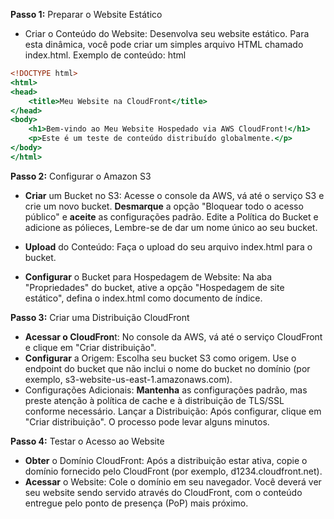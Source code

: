 **Passo 1:** Preparar o Website Estático
* Criar o Conteúdo do Website: Desenvolva seu website estático. Para esta dinâmica, você pode criar um simples arquivo HTML chamado index.html. Exemplo de conteúdo:
html

```htm
<!DOCTYPE html>
<html>
<head>
    <title>Meu Website na CloudFront</title>
</head>
<body>
    <h1>Bem-vindo ao Meu Website Hospedado via AWS CloudFront!</h1>
    <p>Este é um teste de conteúdo distribuído globalmente.</p>
</body>
</html>
```
**Passo 2:** Configurar o Amazon S3
* **Criar** um Bucket no S3: Acesse o console da AWS, vá até o serviço S3 e crie um novo bucket. **Desmarque** a opção "Bloquear todo o acesso público" e **aceite** as configurações padrão. Edite a Política do Bucket e adicione  as pólieces, Lembre-se de dar um nome único ao seu bucket.

* **Upload** do Conteúdo: Faça o upload do seu arquivo index.html para o bucket.

* **Configurar** o Bucket para Hospedagem de Website: Na aba "Propriedades" do bucket, ative a opção "Hospedagem de site estático", defina o index.html como documento de índice.

**Passo 3:** Criar uma Distribuição CloudFront
* **Acessar o CloudFron**t: No console da AWS, vá até o serviço CloudFront e clique em "Criar distribuição".
* **Configurar** a Origem: Escolha seu bucket S3 como origem. Use o endpoint do bucket que não inclui o nome do bucket no domínio (por exemplo, s3-website-us-east-1.amazonaws.com).
* Configurações Adicionais: **Mantenha** as configurações padrão, mas preste atenção à política de cache e à distribuição de TLS/SSL conforme necessário.
Lançar a Distribuição: Após configurar, clique em "Criar distribuição". O processo pode levar alguns minutos.

**Passo 4:** Testar o Acesso ao Website
* **Obter** o Domínio CloudFront: Após a distribuição estar ativa, copie o domínio fornecido pelo CloudFront (por exemplo, d1234.cloudfront.net).
* **Acessar** o Website: Cole o domínio em seu navegador. Você deverá ver seu website sendo servido através do CloudFront, com o conteúdo entregue pelo ponto de presença (PoP) mais próximo.
